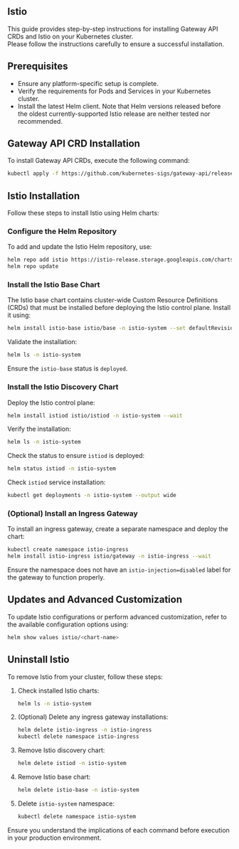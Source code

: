 ## Istio
This guide provides step-by-step instructions for installing Gateway API CRDs and Istio on your Kubernetes cluster.  
Please follow the instructions carefully to ensure a successful installation.

## Prerequisites

- Ensure any platform-specific setup is complete.
- Verify the requirements for Pods and Services in your Kubernetes cluster.
- Install the latest Helm client. Note that Helm versions released before the oldest currently-supported Istio release are neither tested nor recommended.

## Gateway API CRD Installation

To install Gateway API CRDs, execute the following command:

```sh
kubectl apply -f https://github.com/kubernetes-sigs/gateway-api/releases/latest/download/standard-install.yaml
```

## Istio Installation

Follow these steps to install Istio using Helm charts:

### Configure the Helm Repository

To add and update the Istio Helm repository, use:

```sh
helm repo add istio https://istio-release.storage.googleapis.com/charts
helm repo update
```

### Install the Istio Base Chart

The Istio base chart contains cluster-wide Custom Resource Definitions (CRDs) that must be installed before deploying the Istio control plane. Install it using:

```sh
helm install istio-base istio/base -n istio-system --set defaultRevision=default --create-namespace
```

Validate the installation:

```sh
helm ls -n istio-system
```

Ensure the `istio-base` status is `deployed`.

### Install the Istio Discovery Chart

Deploy the Istio control plane:

```sh
helm install istiod istio/istiod -n istio-system --wait
```

Verify the installation:

```sh
helm ls -n istio-system
```

Check the status to ensure `istiod` is deployed:

```sh
helm status istiod -n istio-system
```

Check `istiod` service installation:

```sh
kubectl get deployments -n istio-system --output wide
```

### (Optional) Install an Ingress Gateway

To install an ingress gateway, create a separate namespace and deploy the chart:

```sh
kubectl create namespace istio-ingress
helm install istio-ingress istio/gateway -n istio-ingress --wait
```

Ensure the namespace does not have an `istio-injection=disabled` label for the gateway to function properly.

## Updates and Advanced Customization

To update Istio configurations or perform advanced customization, refer to the available configuration options using:

```sh
helm show values istio/<chart-name>
```

## Uninstall Istio

To remove Istio from your cluster, follow these steps:

1. Check installed Istio charts:

    ```sh
    helm ls -n istio-system
    ```

2. (Optional) Delete any ingress gateway installations:

    ```sh
    helm delete istio-ingress -n istio-ingress
    kubectl delete namespace istio-ingress
    ```

3. Remove Istio discovery chart:

    ```sh
    helm delete istiod -n istio-system
    ```

4. Remove Istio base chart:

    ```sh
    helm delete istio-base -n istio-system
    ```

5. Delete `istio-system` namespace:

    ```sh
    kubectl delete namespace istio-system
    ```

Ensure you understand the implications of each command before execution in your production environment.
